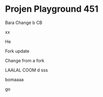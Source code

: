 # Projen Playground 451

Bara
Change b
CB

xx

He


Fork update

Change from a fork

LAALAL
COOM
d
sss

bomaaaa

go
